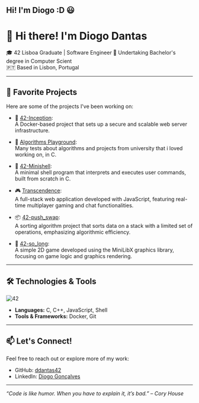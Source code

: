 ## Hi! I'm Diogo :D 😃
# 👋 Hi there! I'm Diogo Dantas

🎓 42 Lisboa Graduate | Software Engineer
🌱 Undertaking Bachelor's degree in Computer Scient  
🇵🇹 Based in Lisbon, Portugal

---

## 🚀 Favorite Projects

Here are some of the projects I've been working on:

- 🔐 [42-Inception](https://github.com/ddantas42/42-Inception):  
  A Docker-based project that sets up a secure and scalable web server infrastructure.

- 🧠 [Algorithms Playground](https://github.com/ddantas42/Algorithms):  
  Many tests about algorithms and projects from university that i loved working on, in C.

- 🐚 [42-Minishell](https://github.com/42-Minishell-Team-D/42-Minishell):  
  A minimal shell program that interprets and executes user commands, built from scratch in C.

- 🎮 [Transcendence](https://github.com/TheFtTranscendence/Transcendence):  
  A full-stack web application developed with JavaScript, featuring real-time multiplayer gaming and chat functionalities.

- 📦 [42-push_swap](https://github.com/ddantas42/42-push_swap):  
  A sorting algorithm project that sorts data on a stack with a limited set of operations, emphasizing algorithmic efficiency.

- 🧱 [42-so_long](https://github.com/ddantas42/42-so_long):  
  A simple 2D game developed using the MiniLibX graphics library, focusing on game logic and graphics rendering.

---

## 🛠️ Technologies & Tools

![42](https://img.shields.io/badge/-42-black?style=for-the-badge&logo=42&logoColor=white)
- **Languages:** C, C++, JavaScript, Shell
- **Tools & Frameworks:** Docker, Git
---

## 📫 Let's Connect!

Feel free to reach out or explore more of my work:

- GitHub: [ddantas42](https://github.com/ddantas42)
- LinkedIn: [Diogo Gonçalves](https://www.linkedin.com/in/diogo-gonçalves-794686272/)

---

*“Code is like humor. When you have to explain it, it’s bad.” – Cory House*
